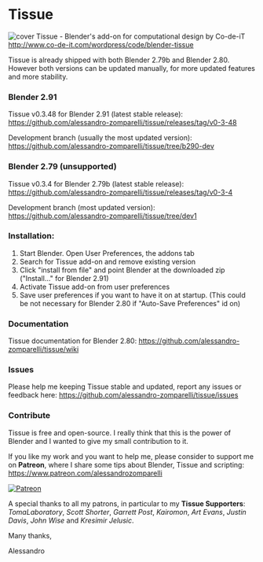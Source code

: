 # Tissue
![cover](http://www.co-de-it.com/wordpress/wp-content/uploads/2015/07/tissue_graphics.jpg)
Tissue - Blender's add-on for computational design by Co-de-iT
http://www.co-de-it.com/wordpress/code/blender-tissue

Tissue is already shipped with both Blender 2.79b and Blender 2.80. However both versions can be updated manually, for more updated features and more stability.

### Blender 2.91

Tissue v0.3.48 for Blender 2.91 (latest stable release): https://github.com/alessandro-zomparelli/tissue/releases/tag/v0-3-48

Development branch (usually the most updated version): https://github.com/alessandro-zomparelli/tissue/tree/b290-dev

### Blender 2.79 (unsupported)

Tissue v0.3.4 for Blender 2.79b (latest stable release): https://github.com/alessandro-zomparelli/tissue/releases/tag/v0-3-4

Development branch (most updated version): https://github.com/alessandro-zomparelli/tissue/tree/dev1


### Installation:

1. Start Blender. Open User Preferences, the addons tab
2. Search for Tissue add-on and remove existing version
3. Click "install from file" and point Blender at the downloaded zip ("Install..." for Blender 2.91)
4. Activate Tissue add-on from user preferences
5. Save user preferences if you want to have it on at startup. (This could be not necessary for Blender 2.80 if "Auto-Save Preferences" id on)

### Documentation

Tissue documentation for Blender 2.80: https://github.com/alessandro-zomparelli/tissue/wiki


### Issues
Please help me keeping Tissue stable and updated, report any issues or feedback here: https://github.com/alessandro-zomparelli/tissue/issues

### Contribute
Tissue is free and open-source. I really think that this is the power of Blender and I wanted to give my small contribution to it.

If you like my work and you want to help me, please consider to support me on **Patreon**, where I share some tips about Blender, Tissue and scripting: https://www.patreon.com/alessandrozomparelli

[![Patreon](http://alessandrozomparelli.com/wp-content/uploads/2020/04/patreon-transparent-vector-small.png)](https://www.patreon.com/alessandrozomparelli)

A special thanks to all my patrons, in particular to my **Tissue Supporters**: *TomaLaboratory*, *Scott Shorter*, *Garrett Post*, *Kairomon*, *Art Evans*, *Justin Davis*, *John Wise* and *Kresimir Jelusic*.

Many thanks,

Alessandro

